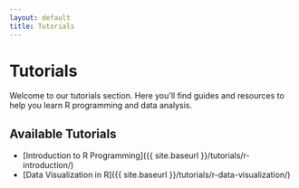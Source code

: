 ```yaml
---
layout: default
title: Tutorials
---
```


# Tutorials

Welcome to our tutorials section. Here you'll find guides and resources to help you learn R programming and data analysis.

## Available Tutorials

- [Introduction to R Programming]({{ site.baseurl }}/tutorials/r-introduction/)
- [Data Visualization in R]({{ site.baseurl }}/tutorials/r-data-visualization/) 